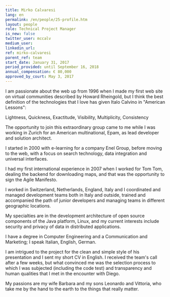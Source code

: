 ```yaml
---
title: Mirko Calvaresi
lang: en
permalink: /en/people/25-profile.htm
layout: people
role: Technical Project Manager
is_new: false
twitter_user: mccalv
medium_user:
linkedin_url:
ref: mirko-calvaresi
parent_ref: team
start_date: January 31, 2017
period_provided: until September 16, 2018
annual_compensation: € 80,000
approved_by_court: May 3, 2017
---
```

I am passionate about the web up from 1996 when I made my first web site on virtual communities described by Howard Rheingold, but I think the best definition of the technologies that I love has given Italo Calvino in "American Lessons":

Lightness, Quickness, Exactitude, Visibility, Multiplicity, Consistency

The opportunity to join this extraordinary group came to me while I was working in Zurich for an American multinational, Epam, as lead developer and solution architect.

I started in 2000 with e-learning for a company Enel Group, before moving to the web, with a focus on search technology, data integration and universal interfaces.

I had my first international experience in 2007 when I worked for Tom Tom, dealing the backend for downloading maps, and that was the opportunity to sign the Agile Manifesto.

I worked in Switzerland, Netherlands, England, Italy and I coordinated and managed development teams both in Italy and outside, trained and accompanied the path of junior developers and managing teams in different geographic locations.

My specialties are in the development architecture of open source components of the Java platform, Linux, and my current interests include security and privacy of data in distributed applications.

I have a degree in Computer Engineering and a Communication and Marketing; I speak Italian, English, German.

I am intrigued to the project for the clean and simple style of his presentation and I sent my short CV in English. I received the team's call after a few weeks, but what convinced me was the selection process to which I was subjected (including the code test) and transparency and human qualities that I met in the encounter with Diego.

My passions are my wife Barbara and my sons Leonardo and Vittoria, who take me by the hand to the earth to the things that really matter.
